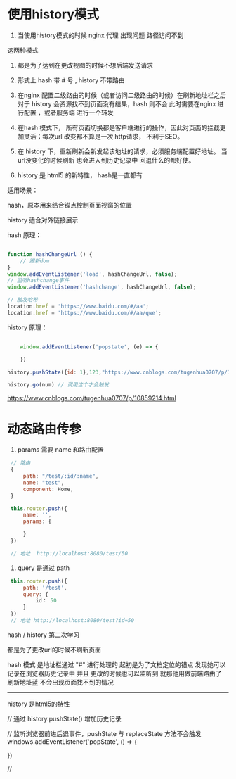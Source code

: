 # 使用history模式
1. 当使用history模式的时候 nginx 代理 出现问题 路径访问不到

这两种模式


1. 都是为了达到在更改视图的时候不想后端发送请求
2. 形式上 hash 带 # 号 , history 不带路由
3. 在nginx 配置二级路由的时候（或者访问二级路由的时候）在刷新地址栏之后 对于 history 会资源找不到页面没有结果，hash 则不会
   此时需要在nginx 进行配置 ，或者服务端 进行一个转发

4. 在hash 模式下， 所有页面切换都是客户端进行的操作，因此对页面的拦截更加灵活；每次url 改变都不算是一次 http请求， 不利于SEO。
5. 在 history 下，重新刷新会新发起该地址的请求，必须服务端配置好地址。 当url没变化的时候刷新 也会进入到历史记录中 回退什么的都好使。
6. history 是 html5 的新特性， hash是一直都有


适用场景：

hash，原本用来结合锚点控制页面视窗的位置

history 适合对外链接展示

hash 原理：
```js

function hashChangeUrl () {
    // 跟新dom
}
window.addEventListener('load', hashChangeUrl, false);
// 监听hashchange事件
window.addEventListener('hashchange', hashChangeUrl, false);

// 触发哈希
location.href = 'https://www.baidu.com/#/aa';
location.href = 'https://www.baidu.com/#/aa/qwe';
```

history 原理：
```js

    window.addEventListener('popstate', (e) => {

    })

history.pushState({id: 1},123,"https://www.cnblogs.com/tugenhua0707/p/10.html")

history.go(num) // 调用这个才会触发
```
https://www.cnblogs.com/tugenhua0707/p/10859214.html

# 动态路由传参
   1. params 需要 name 和路由配置
   ```js
    // 路由
    {
        path: "/test/:id/:name",
        name: "test",
        component: Home,
    }

    this.router.push({
        name: '',
        params: {

        }
    })

    // 地址  http://localhost:8080/test/50
   ```
   1. query 是通过 path
   ```js
    this.router.push({
        path: '/test',
        query: {
            id： 50
        }
    })
    // 地址 http://localhost:8080/test?id=50
   ```

hash / history 第二次学习

都是为了更改url的时候不刷新页面

hash 模式 是地址栏通过 "#" 进行处理的
起初是为了文档定位的锚点
发现她可以记录在浏览器历史记录中 并且 更改的时候也可以监听到 就那他用做前端路由了
刷新地址蓝 不会出现页面找不到的情况
****
history
是html5的特性

// 通过
history.pushState() 增加历史记录

// 监听浏览器前进后退事件，pushState 与 replaceState 方法不会触发
windows.addEventListener('popState', () => {
    
})

// 